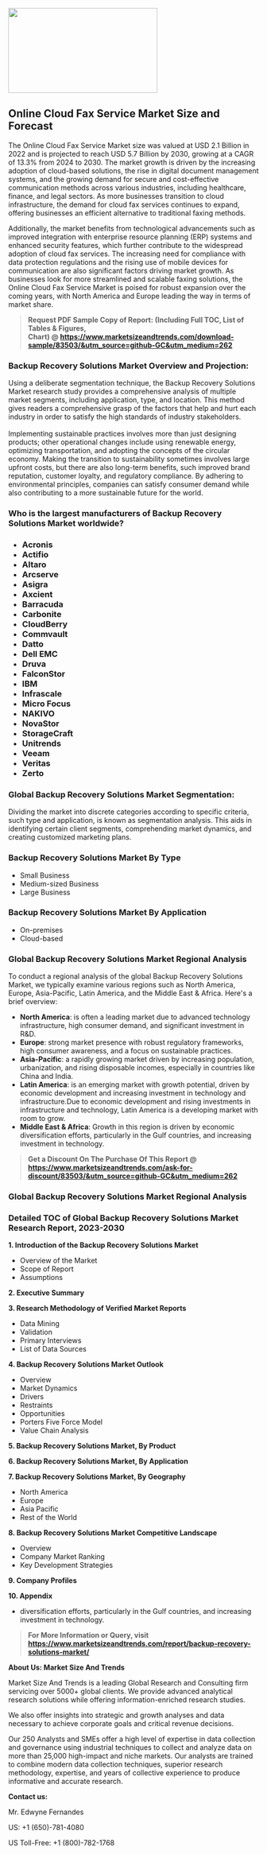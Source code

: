 <p><img class="alignnone size-medium wp-image-20088" src="https://ffe5etoiles.com/wp-content/uploads/2024/12/MST1-300x171.png" alt="" width="300" height="171" /></p><h2>Online Cloud Fax Service Market Size and Forecast</h2><p>The Online Cloud Fax Service Market size was valued at USD 2.1 Billion in 2022 and is projected to reach USD 5.7 Billion by 2030, growing at a CAGR of 13.3% from 2024 to 2030. The market growth is driven by the increasing adoption of cloud-based solutions, the rise in digital document management systems, and the growing demand for secure and cost-effective communication methods across various industries, including healthcare, finance, and legal sectors. As more businesses transition to cloud infrastructure, the demand for cloud fax services continues to expand, offering businesses an efficient alternative to traditional faxing methods.</p><p>Additionally, the market benefits from technological advancements such as improved integration with enterprise resource planning (ERP) systems and enhanced security features, which further contribute to the widespread adoption of cloud fax services. The increasing need for compliance with data protection regulations and the rising use of mobile devices for communication are also significant factors driving market growth. As businesses look for more streamlined and scalable faxing solutions, the Online Cloud Fax Service Market is poised for robust expansion over the coming years, with North America and Europe leading the way in terms of market share.</p></p><blockquote id="" class=""><strong>Request PDF Sample Copy of Report: (Including Full TOC, List of Tables &amp; Figures, Chart)&nbsp;@&nbsp;<strong><a href="https://www.marketsizeandtrends.com/download-sample/83503/&utm_source=github-GC&utm_medium=262" target="_blank">https://www.marketsizeandtrends.com/download-sample/83503/&utm_source=github-GC&utm_medium=262</a></strong></strong></blockquote><h3 id="" class="">Backup Recovery Solutions Market&nbsp;Overview and Projection:</h3><p id="" class="">Using a deliberate segmentation technique, the Backup Recovery Solutions Market research study provides a comprehensive analysis of multiple market segments, including application, type, and location. This method gives readers a comprehensive grasp of the factors that help and hurt each industry in order to satisfy the high standards of industry stakeholders. <br /> <br />Implementing sustainable practices involves more than just designing products; other operational changes include using renewable energy, optimizing transportation, and adopting the concepts of the circular economy. Making the transition to sustainability sometimes involves large upfront costs, but there are also long-term benefits, such improved brand reputation, customer loyalty, and regulatory compliance. By adhering to environmental principles, companies can satisfy consumer demand while also contributing to a more sustainable future for the world.</p><h3 id="" class="">Who is the largest manufacturers of&nbsp;Backup Recovery Solutions Market worldwide?</h3><h3 class=""><p><ul><li>Acronis </li><li> Actifio </li><li> Altaro </li><li> Arcserve </li><li> Asigra </li><li> Axcient </li><li> Barracuda </li><li> Carbonite </li><li> CloudBerry </li><li> Commvault </li><li> Datto </li><li> Dell EMC </li><li> Druva </li><li> FalconStor </li><li> IBM </li><li> Infrascale </li><li> Micro Focus </li><li> NAKIVO </li><li> NovaStor </li><li> StorageCraft </li><li> Unitrends </li><li> Veeam </li><li> Veritas </li><li> Zerto</li></ul></p></h3><h3 id="" class="">Global&nbsp;Backup Recovery Solutions Market Segmentation:</h3><p id="" class="">Dividing the market into discrete categories according to specific criteria, such type and application, is known as segmentation analysis. This aids in identifying certain client segments, comprehending market dynamics, and creating customized marketing plans.</p><h3 id="" class="">Backup Recovery Solutions Market&nbsp;By Type</h3><p><p><ul><li>Small Business </li><li> Medium-sized Business </li><li> Large Business</p></li></ul></p></p><h3 id="" class="">Backup Recovery Solutions Market&nbsp;By Application</h3><p class=""><p><ul><li>On-premises </li><li> Cloud-based</li></ul></p></p><h3 id="" class="">Global Backup Recovery Solutions Market Regional Analysis</h3><p id="" class="">To conduct a regional analysis of the global Backup Recovery Solutions Market, we typically examine various regions such as North America, Europe, Asia-Pacific, Latin America, and the Middle East &amp; Africa. Here's a brief overview:</p><ul><li><strong>North America</strong>: is often a leading market due to advanced technology infrastructure, high consumer demand, and significant investment in R&amp;D.</li><li><strong>Europe</strong>: strong market presence with robust regulatory frameworks, high consumer awareness, and a focus on sustainable practices.</li><li><strong>Asia-Pacific</strong>: a rapidly growing market driven by increasing population, urbanization, and rising disposable incomes, especially in countries like China and India.</li><li><strong>Latin America</strong>: is an emerging market with growth potential, driven by economic development and increasing investment in technology and infrastructure.Due to economic development and rising investments in infrastructure and technology, Latin America is a developing market with room to grow.</li><li><strong>Middle East &amp; Africa</strong>: Growth in this region is driven by economic diversification efforts, particularly in the Gulf countries, and increasing investment in technology.</li></ul><blockquote id="" class=""><strong>Get a Discount On The Purchase Of This Report @ <strong><a href="https://www.marketsizeandtrends.com/ask-for-discount/83503/&utm_source=github-GC&utm_medium=262" target="_blank">https://www.marketsizeandtrends.com/ask-for-discount/83503/&utm_source=github-GC&utm_medium=262</a></strong></strong></blockquote><h3 id="" class="">Global Backup Recovery Solutions Market Regional Analysis</h3><h3 id="" class="">Detailed TOC of Global Backup Recovery Solutions Market Research Report, 2023-2030</h3><p id="" class=""><strong>1. Introduction of the Backup Recovery Solutions Market</strong></p><ul><li>Overview of the Market</li><li>Scope of Report</li><li>Assumptions</li></ul><p id="" class=""><strong>2. Executive Summary</strong></p><p id="" class=""><strong>3. Research Methodology of Verified Market Reports</strong></p><ul><li>Data Mining</li><li>Validation</li><li>Primary Interviews</li><li>List of Data Sources</li></ul><p id="" class=""><strong>4. Backup Recovery Solutions Market Outlook</strong></p><ul><li>Overview</li><li>Market Dynamics</li><li>Drivers</li><li>Restraints</li><li>Opportunities</li><li>Porters Five Force Model</li><li>Value Chain Analysis</li></ul><p id="" class=""><strong>5. Backup Recovery Solutions Market, By Product</strong></p><p id="" class=""><strong>6. Backup Recovery Solutions Market, By Application</strong></p><p id="" class=""><strong>7. Backup Recovery Solutions Market, By Geography</strong></p><ul><li>North America</li><li>Europe</li><li>Asia Pacific</li><li>Rest of the World</li></ul><p id="" class=""><strong>8. Backup Recovery Solutions Market Competitive Landscape</strong></p><ul><li>Overview</li><li>Company Market Ranking</li><li>Key Development Strategies</li></ul><p id="" class=""><strong>9. Company Profiles</strong></p><p id="" class=""><strong>10. Appendix</strong></p><ul><li>diversification efforts, particularly in the Gulf countries, and increasing investment in technology.</li></ul><blockquote id="" class=""><strong>For More Information or Query, visit <strong><strong><a href="https://www.marketsizeandtrends.com/report/backup-recovery-solutions-market/" target="_blank">https://www.marketsizeandtrends.com/report/backup-recovery-solutions-market/</a></strong></strong></strong></blockquote><p id="" class=""><strong>About Us: Market Size And Trends</strong></p><p id="" class="">Market Size And Trends is a leading Global Research and Consulting firm servicing over 5000+ global clients. We provide advanced analytical research solutions while offering information-enriched research studies.</p><p id="" class="">We also offer insights into strategic and growth analyses and data necessary to achieve corporate goals and critical revenue decisions.</p><p id="" class="">Our 250 Analysts and SMEs offer a high level of expertise in data collection and governance using industrial techniques to collect and analyze data on more than 25,000 high-impact and niche markets. Our analysts are trained to combine modern data collection techniques, superior research methodology, expertise, and years of collective experience to produce informative and accurate research.</p><p id="" class=""><strong>Contact us:</strong></p><p id="" class="">Mr. Edwyne Fernandes</p><p id="" class="">US: +1 (650)-781-4080</p><p id="" class="">US Toll-Free: +1 (800)-782-1768</p>

